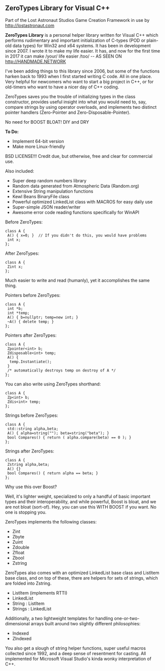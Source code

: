 ZeroTypes Library for Visual C++
---------------

Part of the Lost Astronaut Studios Game Creation Framework in use by http://lostastronaut.com

__ZeroTypes Library__ is a personal helper library written for Visual C++ which performs rudimentary and important initialization of C-types (POD or plain-old data types) for Win32 and x64 systems.  It has been in development since 2007.  I wrote it to make my life easier.  It has, and now for the first time in 2017 it can make /your/ life easier /too/ -- AS SEEN ON http://HANDMADE.NETWORK

I've been adding things to this library since 2006, but some of the functions harken back to 1993 when I first started writing C code.  All in one place.  Very helpful for newcomers who want to start a big project in C++, or for old-timers who want to have a nicer day of C++ coding.

ZeroTypes saves you the trouble of initializing types in the class constructor, provides useful insight into what you would need to, say, compare strings by using operator overloads, and implements two distinct pointer handlers (Zero-Pointer and Zero-Disposable-Pointer).

No need for BOOST BLOAT!  DIY and DRY


__To Do:__

* Implement 64-bit version
* Make more Linux-friendly


BSD LICENSE!!!  Credit due, but otherwise, free and clear for commercial use.

Also included:

 - Super deep random numbers library
 - Random data generated from Atmospheric Data (Random.org)
 - Extensive String manipulation functions
 - Kewl Beans BinaryFile class
 - Powerful optimized LinkedList class with MACROS for easy daily use
 - Super-simple JSON reader/writer
 - Awesome error code reading functions specifically for WinAPI

Before ZeroTypes:

```
class A {
 A() { x=0; }  // If you didn't do this, you would have problems
 int x;
};
```

After ZeroTypes:

```
class A {
 Zint x;
};
```

Much easier to write and read (humanly), yet it accomplishes the same thing.

Pointers before ZeroTypes:

```
class A {
 int *b;
 int *temp;
 A() { b=nullptr; temp=new int; }
 ~A() { delete temp; }
};
```

Pointers after ZeroTypes:

```
class A {
 Zpointer<int> b;
 Zdisposable<int> temp;
 A() {
  temp.Instantiate();
 }
 /* automatically destroys temp on destroy of A */
};
```

You can also write using ZeroTypes shorthand:

```
class A {
 Zp<int> b;
 Zdis<int> temp;
};
```

Strings before ZeroTypes:
```
class A {
 std::string alpha,beta;
 A() { alpha=string(""); beta=string("beta"); }
 bool Compares() { return ( alpha.compare(beta) == 0 ); }
};
```

Strings after ZeroTypes:

```
class A {
 Zstring alpha,beta;
 A() {}
 bool Compares() { return alpha == beta; }
};
```

Why use this over Boost?

Well, it's lighter weight, specialized to only a handful of basic important types and their interoperability, and while powerful, Boost is bloat, and we are not bloat (sort-of).  Hey, you can use this WITH BOOST if you want.  No one is stopping you.

ZeroTypes implements the following classes:

* Zint
* Zbyte
* Zuint
* Zdouble
* Zfloat
* Zbool
* Zstring

ZeroTypes also comes with an optimized LinkedList base class and ListItem base class, and on top of these, there are helpers for sets of strings, which are folded into Zstring.

* ListItem (implements RTTI)
* LinkedList
* String : ListItem
* Strings : LinkedList

Additionally, a two lightweight templates for handling one-or-two-dimensional arrays built around two slightly different philosophies:
* Indexed
* ZIndexed

You also get a slough of string helper functions, super useful macros collected since 1992, and a deep sense of resentment for casting.  All implemented for Microsoft Visual Studio's kinda wonky interpretation of C++.
